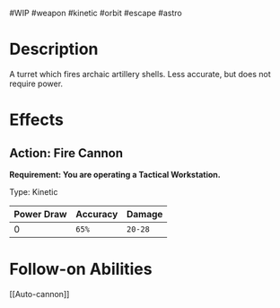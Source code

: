 #WIP #weapon #kinetic #orbit #escape #astro

# Description

A turret which fires archaic artillery shells. Less accurate, but does not require power.

# Effects

## Action: Fire Cannon

**Requirement: You are operating a Tactical Workstation.**

Type: Kinetic

| Power Draw | Accuracy | Damage |
| -----------|----------|--------|
| 0 | `65%` | `20-28` |

# Follow-on Abilities

[[Auto-cannon]]